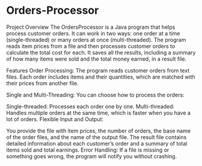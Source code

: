 # Orders-Processor
Project Overview
The OrdersProcessor is a Java program that helps process customer orders. It can work in two ways: one order at a time (single-threaded) or many orders at once (multi-threaded). The program reads item prices from a file and then processes customer orders to calculate the total cost for each. It saves all the results, including a summary of how many items were sold and the total money earned, in a result file.

Features
Order Processing: The program reads customer orders from text files. Each order includes items and their quantities, which are matched with their prices from another file.

Single and Multi-Threading: You can choose how to process the orders:

Single-threaded: Processes each order one by one.
Multi-threaded: Handles multiple orders at the same time, which is faster when you have a lot of orders.
Flexible Input and Output:

You provide the file with item prices, the number of orders, the base name of the order files, and the name of the output file.
The result file contains detailed information about each customer’s order and a summary of total items sold and total earnings.
Error Handling: If a file is missing or something goes wrong, the program will notify you without crashing.






